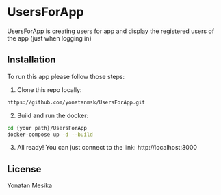 # UsersForApp

UsersForApp is creating users for app and display the registered users of the app (just when logging in)

## Installation

To run this app please follow those steps:

1. Clone this repo locally:
```bash
https://github.com/yonatanmsk/UsersForApp.git
```
2. Build and run the docker:
```bash
cd {your path}/UsersForApp
docker-compose up -d --build
```
3. All ready! You can just connect to the link: http://localhost:3000

## License

Yonatan Mesika
